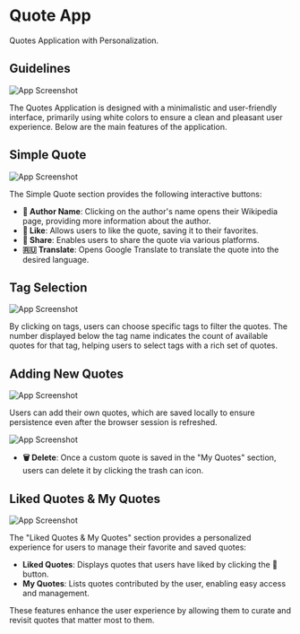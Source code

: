 # Quote App

Quotes Application with Personalization.

## Guidelines

![App Screenshot](https://i.ibb.co/SXmKD33/photo-2024-07-17-19-29-02.jpg)

The Quotes Application is designed with a minimalistic and user-friendly interface, primarily using white colors to ensure a clean and pleasant user experience. Below are the main features of the application.

## Simple Quote

![App Screenshot](https://i.ibb.co/1ZP6TWx/photo-2024-07-17-19-29-05.jpg)

The Simple Quote section provides the following interactive buttons:

- **👤 Author Name**: Clicking on the author's name opens their Wikipedia page, providing more information about the author.
- **🤍 Like**: Allows users to like the quote, saving it to their favorites.
- **🔗 Share**: Enables users to share the quote via various platforms.
- **🇷🇺 Translate**: Opens Google Translate to translate the quote into the desired language.

## Tag Selection

![App Screenshot](https://i.ibb.co/DWyhgXQ/image-2024-07-17-19-23-46.png)

By clicking on tags, users can choose specific tags to filter the quotes. The number displayed below the tag name indicates the count of available quotes for that tag, helping users to select tags with a rich set of quotes.

## Adding New Quotes

![App Screenshot](https://i.ibb.co/9tqzRFT/image.png)

Users can add their own quotes, which are saved locally to ensure persistence even after the browser session is refreshed.

![App Screenshot](https://i.ibb.co/mcVvh49/image.png)

- **🗑️ Delete**: Once a custom quote is saved in the "My Quotes" section, users can delete it by clicking the trash can icon.

## Liked Quotes & My Quotes

![App Screenshot](https://i.ibb.co/d7fm8P8/photo-2024-07-17-19-29-11.jpg)

The "Liked Quotes & My Quotes" section provides a personalized experience for users to manage their favorite and saved quotes:

- **Liked Quotes**: Displays quotes that users have liked by clicking the 🤍 button.
- **My Quotes**: Lists quotes contributed by the user, enabling easy access and management.

These features enhance the user experience by allowing them to curate and revisit quotes that matter most to them.
